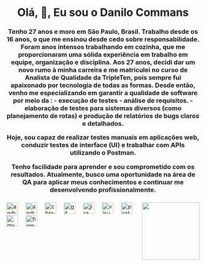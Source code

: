 <h1 align="center">Olá, 👋, Eu sou o Danilo Commans</h1>
<h3 align="center">Tenho 27 anos e moro em São Paulo, Brasil. Trabalho desde os 16 anos, o que me ensinou desde cedo sobre responsabilidade. Foram anos intensos trabalhando em cozinha, que me proporcionaram uma sólida experiência em trabalho em equipe, organização e disciplina. Aos 27 anos, decidi dar um novo rumo à minha carreira e me matriculei no curso de Analista de Qualidade da TripleTen, pois sempre fui apaixonado por tecnologia de todas as formas. Desde então, venho me especializando em garantir a qualidade de software por meio da :
- execução de testes
- ⁠análise de requisitos.
- ⁠elaboração de testes para sistemas diversos (como planejamento de rotas) e produção de relatórios de bugs claros e detalhados. 

Hoje, sou capaz de realizar testes manuais em aplicações web, conduzir testes de interface (UI) e trabalhar com APIs utilizando o Postman.

Tenho facilidade para aprender e sou comprometido com os resultados. Atualmente, busco uma oportunidade na área de QA para aplicar meus conhecimentos e continuar me desenvolvendo profissionalmente.</h3>





<p align="left">
</p>

###

<img align="right" height="150" src="https://media1.tenor.com/m/bkToflUeTPgAAAAC/quality.gif"  />

###

<div align="left">
  <img src="https://cdn.jsdelivr.net/gh/devicons/devicon/icons/android/android-original.svg" height="30" alt="android logo"  />
  <img width="12" />
  <img src="https://cdn.jsdelivr.net/gh/devicons/devicon/icons/androidstudio/androidstudio-original.svg" height="30" alt="androidstudio logo"  />
  <img width="12" />
  <img src="https://cdn.jsdelivr.net/gh/devicons/devicon/icons/chrome/chrome-original.svg" height="30" alt="chrome logo"  />
  <img width="12" />
  <img src="https://cdn.jsdelivr.net/gh/devicons/devicon/icons/git/git-original.svg" height="30" alt="git logo"  />
  <img width="12" />
  <img src="https://cdn.jsdelivr.net/gh/devicons/devicon/icons/jira/jira-original.svg" height="30" alt="jira logo"  />
  <img width="12" />
  <img src="https://cdn.jsdelivr.net/gh/devicons/devicon/icons/visualstudio/visualstudio-plain.svg" height="30" alt="visualstudio logo"  />
  <img width="12" />
  <img src="https://cdn.simpleicons.org/postman/FF6C37" height="30" alt="postman logo"  />
  <img width="12" />
  <img src="https://cdn.simpleicons.org/mysql/4479A1" height="30" alt="mysql logo"  />
  <img width="12" />
  <img src="https://cdn.simpleicons.org/figma/F24E1E" height="30" alt="figma logo"  />
</div>

###
